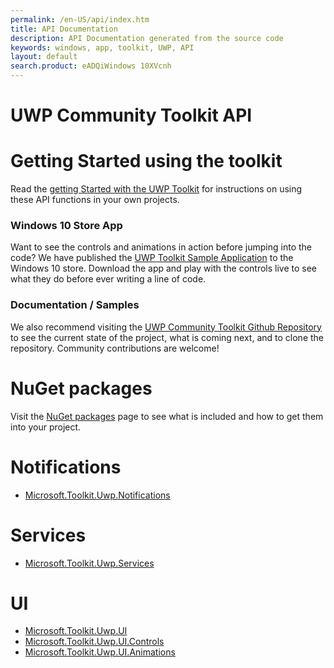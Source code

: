 ```yaml
---
permalink: /en-US/api/index.htm
title: API Documentation 
description: API Documentation generated from the source code
keywords: windows, app, toolkit, UWP, API
layout: default
search.product: eADQiWindows 10XVcnh
---
```


UWP Community Toolkit API
=========================

# Getting Started using the toolkit
Read the [getting Started with the UWP Toolkit]({{site.baseurl}}/get-started/get-started.htm) for instructions on using these API functions in your own projects. 

### Windows 10 Store App
Want to see the controls and animations in action before jumping into the code?  We have published the [UWP Toolkit Sample Application](https://www.microsoft.com/store/apps/9nblggh4tlcq) to the Windows 10 store.  Download the app and play with the controls live to see what they do before ever writing a line of code.

### Documentation / Samples
We also recommend visiting the [UWP Community Toolkit Github Repository](https://github.com/Microsoft/UWPCommunityToolkit) to see the current state of the project, what is coming next, and to clone the repository.  Community contributions are welcome!

# NuGet packages
Visit the [NuGet packages]({{site.baseurl}}/get-started/nugetpackages.htm) page to see what is included and how to get them into your project.

# Notifications 

- [Microsoft.Toolkit.Uwp.Notifications]({{site.baseurl}}/api/Microsoft_Toolkit_Uwp_Notifications.htm)

# Services

- [Microsoft.Toolkit.Uwp.Services]({{site.baseurl}}/api/Microsoft_Toolkit_Uwp_Services.htm)

# UI

- [Microsoft.Toolkit.Uwp.UI]({{site.baseurl}}/api/Microsoft_Toolkit_Uwp_UI.htm)
- [Microsoft.Toolkit.Uwp.UI.Controls]({{site.baseurl}}/api/Microsoft_Toolkit_Uwp_UI_Controls.htm)
- [Microsoft.Toolkit.Uwp.UI.Animations]({{site.baseurl}}/api/Microsoft_Toolkit_Uwp_UI_Animations.htm)

